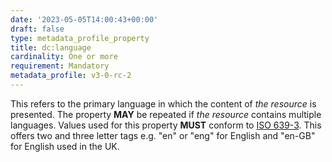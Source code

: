 ```yaml
---
date: '2023-05-05T14:00:43+00:00'
draft: false
type: metadata_profile_property
title: dc:language
cardinality: One or more
requirement: Mandatory
metadata_profile: v3-0-rc-2
---
```

This refers to the primary language in which the content of *the resource* is presented. The property **MAY** be repeated if *the resource* contains multiple languages. Values used for this property **MUST** conform to [ISO 639-3](https://iso639-3.sil.org/). This offers two and three letter tags e.g. &#34;en&#34; or &#34;eng&#34; for English and &#34;en-GB&#34; for English used in the UK.
